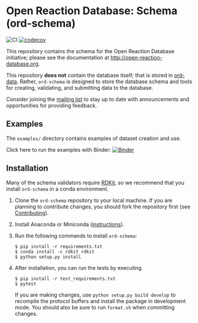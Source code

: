 # Open Reaction Database: Schema (ord-schema)

![CI](https://github.com/Open-Reaction-Database/ord-schema/workflows/CI/badge.svg?branch=main)
[![codecov](https://codecov.io/gh/Open-Reaction-Database/ord-schema/branch/main/graph/badge.svg)](https://codecov.io/gh/Open-Reaction-Database/ord-schema)

This repository contains the schema for the Open Reaction Database initiative; please see the documentation
at http://open-reaction-database.org.

This repository __does not__ contain the database itself; that is stored
in [ord-data](https://github.com/open-reaction-database/ord-data). Rather, `ord-schema` is
designed to store the database schema and tools for creating, validating, and submitting data to the database.

Consider joining the [mailing list](https://groups.google.com/forum/#!members/open-reaction-database) to stay up to date
with announcements and opportunities for providing feedback.

## Examples

The `examples/` directory contains examples of dataset creation and use.

Click here to run the examples with
Binder: [![Binder](https://mybinder.org/badge_logo.svg)](https://mybinder.org/v2/gh/open-reaction-database/ord-schema/HEAD?filepath=examples)

## Installation

Many of the schema validators require [RDKit](https://github.com/rdkit/rdkit), so we recommend that you
install `ord-schema` in a conda environment.

1. Clone the `ord-schema` repository to your local machine. If you are planning to contribute changes,
   you should fork the repository first
   (see [Contributing](https://github.com/Open-Reaction-Database/ord-schema/blob/main/CONTRIBUTING.md)).
2. Install Anaconda or Miniconda ([instructions](https://docs.conda.io/projects/conda/en/latest/user-guide/install/)).
3. Run the following commands to install `ord-schema`:

   ```shell
   $ pip install -r requirements.txt
   $ conda install -c rdkit rdkit
   $ python setup.py install
   ```

4. After installation, you can run the tests by executing

   ```shell
   $ pip install -r test_requirements.txt
   $ pytest
   ```

   If you are making changes, use `python setup.py build develop` to recompile the protocol buffers and install the
   package in development mode. You should also be sure to run `format.sh` when committing changes.
